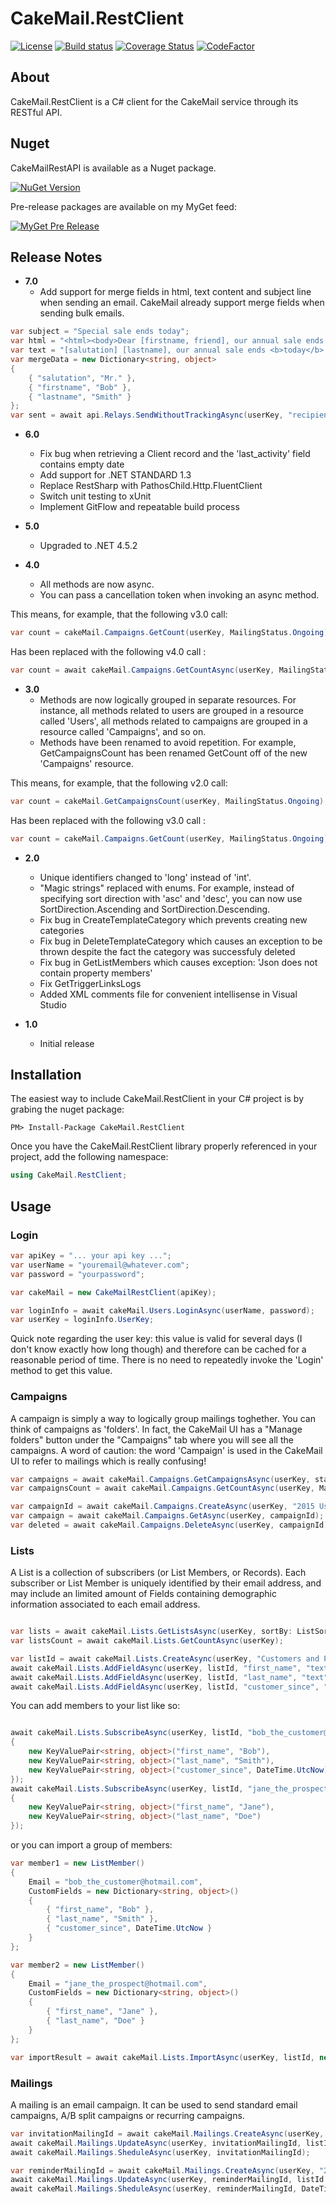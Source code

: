 # CakeMail.RestClient

[![License](https://img.shields.io/badge/license-MIT-blue.svg)](http://jericho.mit-license.org/)
[![Build status](https://ci.appveyor.com/api/projects/status/m8lsx7snrc5jdrdi?svg=true)](https://ci.appveyor.com/project/Jericho/cakemail-restclient)
[![Coverage Status](https://coveralls.io/repos/Jericho/CakeMail.RestClient/badge.svg)](https://coveralls.io/r/Jericho/CakeMail.RestClient)
[![CodeFactor](https://www.codefactor.io/repository/github/jericho/cakemail.restclient/badge)](https://www.codefactor.io/repository/github/jericho/cakemail.restclient)

## About

CakeMail.RestClient is a C# client for the CakeMail service through its RESTful API.

## Nuget

CakeMailRestAPI is available as a Nuget package.

[![NuGet Version](http://img.shields.io/nuget/v/CakeMail.RestClient.svg)](https://www.nuget.org/packages/CakeMail.RestClient/)

Pre-release packages are available on my MyGet feed:

[![MyGet Pre Release](https://img.shields.io/myget/jericho/vpre/cakemail.restclient.svg)](http://myget.org/gallery/jericho)


## Release Notes



+ **7.0**
	- Add support for merge fields in html, text content and subject line when sending an email. CakeMail already support merge fields when sending bulk emails.
```csharp
var subject = "Special sale ends today";
var html = "<html><body>Dear [firstname, friend], our annual sale ends <b>today</b> [TODAY | MMMM d].</body></html>";
var text = "[salutation] [lastname], our annual sale ends <b>today</b> [TODAY | MMMM d].";
var mergeData = new Dictionary<string, object>
{
	{ "salutation", "Mr." },
	{ "firstname", "Bob" },
	{ "lastname", "Smith" }
};
var sent = await api.Relays.SendWithoutTrackingAsync(userKey, "recipient@example.com", subject, html, text, "you@yourcompany.com", "Your name", mergeData, null, null, clientId).ConfigureAwait(false);
```

+ **6.0**
	- Fix bug when retrieving a Client record and the 'last_activity' field contains empty date
	- Add support for .NET STANDARD 1.3
	- Replace RestSharp with PathosChild.Http.FluentClient 
	- Switch unit testing to xUnit
	- Implement GitFlow and repeatable build process

+ **5.0**
	- Upgraded to .NET 4.5.2

+ **4.0**
	- All methods are now async.
	- You can pass a cancellation token when invoking an async method.

This means, for example, that the following v3.0 call:

```csharp
var count = cakeMail.Campaigns.GetCount(userKey, MailingStatus.Ongoing);
```

Has been replaced with the following v4.0 call :

```csharp
var count = await cakeMail.Campaigns.GetCountAsync(userKey, MailingStatus.Ongoing);
```

+ **3.0**
	- Methods are now logically grouped in separate resources. For instance, all methods related to users are grouped in a resource called 'Users', all methods related to campaigns are grouped in a resource called 'Campaigns', and so on.
	- Methods have been renamed to avoid repetition. For example, GetCampaignsCount has been renamed GetCount off of the new 'Campaigns' resource.

This means, for example, that the following v2.0 call:

```csharp
var count = cakeMail.GetCampaignsCount(userKey, MailingStatus.Ongoing);
```

Has been replaced with the following v3.0 call :

```csharp
var count = cakeMail.Campaigns.GetCount(userKey, MailingStatus.Ongoing);
```


+ **2.0**
	- Unique identifiers changed to 'long' instead of 'int'.
	- "Magic strings" replaced with enums. For example, instead of specifying sort direction with 'asc' and 'desc', you can now use SortDirection.Ascending and SortDirection.Descending.
	- Fix bug in CreateTemplateCategory which prevents creating new categories
	- Fix bug in DeleteTemplateCategory which causes an exception to be thrown despite the fact the category was successfuly deleted
	- Fix bug in GetListMembers which causes exception: 'Json does not contain property members'
	- Fix GetTriggerLinksLogs
	- Added XML comments file for convenient intellisense in Visual Studio

+ **1.0**
	- Initial release

## Installation

The easiest way to include CakeMail.RestClient in your C# project is by grabing the nuget package:

```
PM> Install-Package CakeMail.RestClient
```

Once you have the CakeMail.RestClient library properly referenced in your project, add the following namespace:

```csharp
using CakeMail.RestClient;
```

## Usage

### Login

```csharp
var apiKey = "... your api key ...";
var userName = "youremail@whatever.com";
var password = "yourpassword";

var cakeMail = new CakeMailRestClient(apiKey);

var loginInfo = await cakeMail.Users.LoginAsync(userName, password);
var userKey = loginInfo.UserKey;
```

Quick note regarding the user key: this value is valid for several days (I don't know exactly how long though) and therefore can be cached for a reasonable period of time. There is no need to repeatedly invoke the 'Login' method to get this value.

### Campaigns

A campaign is simply a way to logically group mailings toghether. You can think of campaigns as 'folders'. In fact, the CakeMail UI has a "Manage folders" button under the "Campaigns" tab where you will see all the campaigns.
A word of caution: the word 'Campaign' is used in the CakeMail UI to refer to mailings which is really confusing!

```csharp
var campaigns = await cakeMail.Campaigns.GetCampaignsAsync(userKey, status: MailingStatus.Ongoing, sortBy: MailingSortBy.Name, sortDirection: SortDirection.Ascending, limit: 50, offset: 0);
var campaignsCount = await cakeMail.Campaigns.GetCountAsync(userKey, MailingStatus.Ongoing);

var campaignId = await cakeMail.Campaigns.CreateAsync(userKey, "2015 User Conference");
var campaign = await cakeMail.Campaigns.GetAsync(userKey, campaignId);
var deleted = await cakeMail.Campaigns.DeleteAsync(userKey, campaignId);

```

### Lists

A List is a collection of subscribers (or List Members, or Records). Each subscriber or List Member is uniquely identified by their email address, and may include an limited amount of Fields containing demographic information associated to each email address.

```csharp

var lists = await cakeMail.Lists.GetListsAsync(userKey, sortBy: ListSortBy.Name, sortDirection: SortDirection.Descending, limit: 50, offset: 0);
var listsCount = await cakeMail.Lists.GetCountAsync(userKey);

var listId = await cakeMail.Lists.CreateAsync(userKey, "Customers and Prospects", "The XYZ Marketing Group", "marketing@yourcompany.com", true);
await cakeMail.Lists.AddFieldAsync(userKey, listId, "first_name", "text");
await cakeMail.Lists.AddFieldAsync(userKey, listId, "last_name", "text");
await cakeMail.Lists.AddFieldAsync(userKey, listId, "customer_since", "datetime");
```

You can add members to your list like so:

```csharp

await cakeMail.Lists.SubscribeAsync(userKey, listId, "bob_the_customer@hotmail.com", true, true, new[]
{
	new KeyValuePair<string, object>("first_name", "Bob"), 
	new KeyValuePair<string, object>("last_name", "Smith"), 
	new KeyValuePair<string, object>("customer_since", DateTime.UtcNow) 
});
await cakeMail.Lists.SubscribeAsync(userKey, listId, "jane_the_prospect@hotmail.com", true, true, new[]
{
	new KeyValuePair<string, object>("first_name", "Jane"), 
	new KeyValuePair<string, object>("last_name", "Doe")
});
```

or you can import a group of members:

```csharp
var member1 = new ListMember()
{
	Email = "bob_the_customer@hotmail.com",
	CustomFields = new Dictionary<string, object>()
	{
		{ "first_name", "Bob" },
		{ "last_name", "Smith" },
		{ "customer_since", DateTime.UtcNow }
	}
};

var member2 = new ListMember()
{
	Email = "jane_the_prospect@hotmail.com",
	CustomFields = new Dictionary<string, object>()
	{
		{ "first_name", "Jane" },
		{ "last_name", "Doe" }
	}
};

var importResult = await cakeMail.Lists.ImportAsync(userKey, listId, new[] { member1, member2 });
```

### Mailings

A mailing is an email campaign. It can be used to send standard email campaigns, A/B split campaigns or recurring campaigns.

```csharp
var invitationMailingId = await cakeMail.Mailings.CreateAsync(userKey, "2015 User Conference invitation", campaignId);
await cakeMail.Mailings.UpdateAsync(userKey, invitationMailingId, listId: listId, htmlContent: "<html><body>You are invited to attend our annual user conference</body></html>", textContent: "You are invited to attend our annual user conference", subject: "Invitation to our 2015 user conference");
await cakeMail.Mailings.SheduleAsync(userKey, invitationMailingId);

var reminderMailingId = await cakeMail.Mailings.CreateAsync(userKey, "2015 User Conference reminder", campaignId);
await cakeMail.Mailings.UpdateAsync(userKey, reminderMailingId, listId: listId, htmlContent: "<html><body>Don't forget our upcoming annual user conference</body></html>", textContent: "Don't forget our upcoming annual user conference", subject: "Reminder about our 2015 user conference");
await cakeMail.Mailings.SheduleAsync(userKey, reminderMailingId, DateTime.UtcNow.AddDays(2));
```
